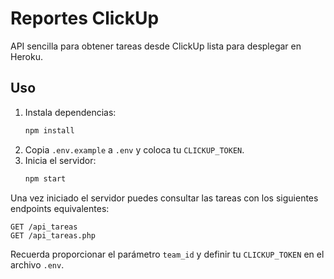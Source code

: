 # Reportes ClickUp

API sencilla para obtener tareas desde ClickUp lista para desplegar en Heroku.

## Uso

1. Instala dependencias:
   ```bash
   npm install
   ```
2. Copia `.env.example` a `.env` y coloca tu `CLICKUP_TOKEN`.
3. Inicia el servidor:
   ```bash
   npm start
   ```

Una vez iniciado el servidor puedes consultar las tareas con los siguientes
endpoints equivalentes:

```
GET /api_tareas
GET /api_tareas.php
```

Recuerda proporcionar el parámetro `team_id` y definir tu `CLICKUP_TOKEN` en el
archivo `.env`.
